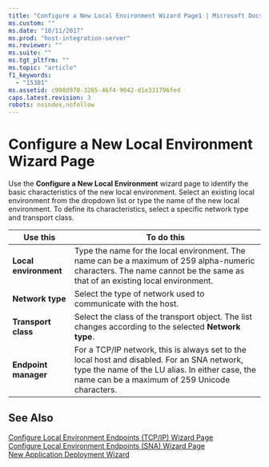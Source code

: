 ```yaml
---
title: "Configure a New Local Environment Wizard Page1 | Microsoft Docs"
ms.custom: ""
ms.date: "10/11/2017"
ms.prod: "host-integration-server"
ms.reviewer: ""
ms.suite: ""
ms.tgt_pltfrm: ""
ms.topic: "article"
f1_keywords: 
  - "15301"
ms.assetid: c998d978-3265-46f4-9042-d1e331796fed
caps.latest.revision: 3
robots: noindex,nofollow
---
```

# Configure a New Local Environment Wizard Page
Use the **Configure a New Local Environment** wizard page to identify the basic characteristics of the new local environment. Select an existing local environment from the dropdown list or type the name of the new local environment. To define its characteristics, select a specific network type and transport class.  
  
|Use this|To do this|  
|--------------|----------------|  
|**Local environment**|Type the name for the local environment. The name can be a maximum of 259 alpha-numeric characters. The name cannot be the same as that of an existing local environment.|  
|**Network type**|Select the type of network used to communicate with the host.|  
|**Transport class**|Select the class of the transport object. The list changes according to the selected **Network type**.|  
|**Endpoint manager**|For a TCP/IP network, this is always set to the local host and disabled. For an SNA network, type the name of the LU alias. In either case, the name can be a maximum of 259 Unicode characters.|  
  
## See Also  
 [Configure Local Environment Endpoints (TCP/IP) Wizard Page](../core/configure-local-environment-endpoints-tcp-ip-wizard-page.md)   
 [Configure Local Environment Endpoints (SNA) Wizard Page](../core/configure-local-environment-endpoints-sna-wizard-page.md)   
 [New Application Deployment Wizard](../core/new-application-deployment-wizard.md)